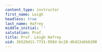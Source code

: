```yaml
---
content_type: instructor
first_name: Leigh
headless: true
last_name: Hafrey
middle_initial: ''
salutation: Prof.
title: Prof. Leigh Hafrey
uid: 3b529d11-7731-958d-bc28-db422ebbb200
---
```

